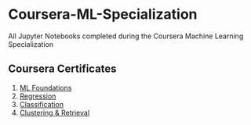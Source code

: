 # Coursera-ML-Specialization
All Jupyter Notebooks completed during the Coursera Machine Learning Specialization

## Coursera Certificates
1. [ML Foundations](https://www.coursera.org/account/accomplishments/verify/USHAWKSDF2PR)
1. [Regression](https://www.coursera.org/account/accomplishments/verify/5M9MWE9ES3SR)
1. [Classification](https://www.coursera.org/account/accomplishments/verify/WSGCHJG3XU9S)
1. [Clustering & Retrieval](https://www.coursera.org/account/accomplishments/verify/77WER6NAMQGS)
